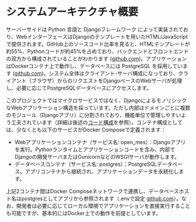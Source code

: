 # システムアーキテクチャ概要

サーバーサイドは Python 言語と Djangoフレームワーク によって実装されており、WebインターフェースはDjangoのテンプレートを用いたHTML/JavaScriptで提供されます。GitHub上のソースコード比率を見ると、HTMLテンプレートが約55%、Pythonコードが約45%を占めており、バックエンドとフロントエンドの双方から構成されていることがわかります
([github.com](https://github.com/mihatama/open-mes-project))。アプリケーションはDockerコンテナ上で動作し、データベースには PostgreSQL を採用しています
([github.com](https://github.com/mihatama/open-mes-project))。システム全体はクライアント-サーバ構成になっており、クライアント（ブラウザ）からのリクエストをDjangoベースのWebサーバが処理し、必要に応じてPostgreSQLデータベースにアクセスします。

このプロジェクトではマイクロサービスではなく、DjangoによるモノリシックなWebアプリケーション構造を採っています。ただし内部はドメインごとに複数のモジュール（Djangoアプリ）に分割されており、機能単位で管理しやすいよう工夫されています（詳細は後述の[コード構成](./07_developer_guide/01_codebase_structure.md)を参照）。コンテナ構成としては、少なくとも以下のサービスがDocker Composeで定義されます：

- Webアプリケーションコンテナ（サービス名: open_mes）：Djangoアプリを実行。Pythonランタイムとアプリケーションコードを含み、内部でDjangoの開発サーバまたはGunicornなどのWSGIサーバが動作します。
- データベースコンテナ（サービス名: postgres）：PostgreSQLデータベース。アプリコンテナから接続され、アプリケーションデータを永続化します。

上記2コンテナ間はDocker Composeネットワークで連携し、データベースホスト名はpostgresとしてアプリから参照されます（.envで設定
[github.com](https://github.com/mihatama/open-mes-project/blob/main/README.md?plain=1#L103-L112)）。なお、開発者は必要に応じてローカル環境でアプリケーションを直接実行することも可能ですが、基本的にはDocker上での動作を前提としています。